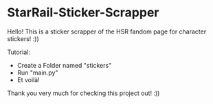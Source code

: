 # StarRail-Sticker-Scrapper
Hello! This is a sticker scrapper of the HSR fandom page for character stickers! :))

Tutorial:
 - Create a Folder named "stickers"
 - Run "main.py"
 - Et voilà!

Thank you very much for checking this project out! :))
